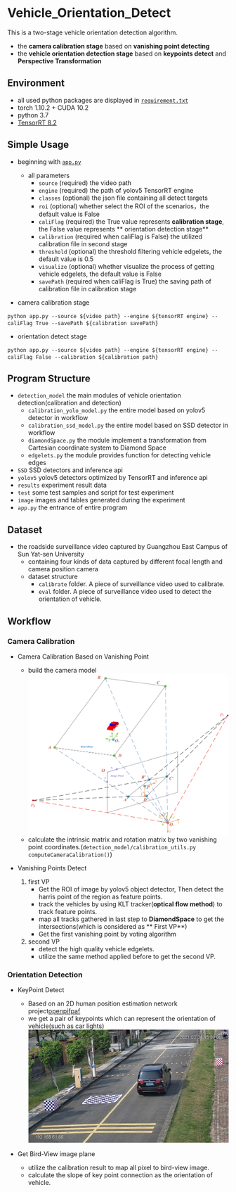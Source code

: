 # Vehicle_Orientation_Detect

This is a two-stage vehicle orientation detection algorithm.

- the **camera calibration stage** based on **vanishing point detecting**
- the **vehicle orientation detection stage** based on **keypoints detect** and **Perspective Transformation**

## Environment

- all used python packages are displayed in [`requirement.txt`](./requirements.txt)
- torch 1.10.2 + CUDA 10.2
- python 3.7
- [TensorRT 8.2](https://developer.nvidia.com/tensorrt-getting-started)

## Simple Usage

- beginning with [`app.py`](./app.py)
    - all parameters
        - `source` (required) the video path
        - `engine` (required) the path of yolov5 TensorRT engine
        - `classes` (optional) the json file containing all detect targets
        - `roi` (optional) whether select the ROI of the scenarios，the default value is False
        - `caliFlag` (required) the True value represents **calibration stage**, the False value represents **
          orientation detection stage**
        - `calibration` (required when caliFlag is False) the utilized calibration file in second stage
        - `threshold` (optional) the threshold filtering vehicle edgelets, the default value is 0.5
        - `visualize` (optional) whether visualize the process of getting vehicle edgelets, the default value is False
        - `savePath` (required when caliFlag is True) the saving path of calibration file in calibration stage


- camera calibration stage

```shell
python app.py --source ${video path} --engine ${tensorRT engine} --caliFlag True --savePath ${calibration savePath}
```

- orientation detect stage

```shell
python app.py --source ${video path} --engine ${tensorRT engine} --caliFlag False --calibration ${calibration path}
```

## Program Structure

- `detection_model` the main modules of vehicle orientation detection(calibration and detection)
    - `calibration_yolo_model.py` the entire model based on yolov5 detector in workflow
    - `calibration_ssd_model.py`  the entire model based on SSD detector in workflow
    - `diamondSpace.py` the module implement a transformation from Cartesian coordinate system to Diamond Space
    - `edgelets.py` the module provides function for detecting vehicle edges
- `SSD` SSD detectors and inference api
- `yolov5` yolov5 detectors optimized by TensorRT and inference api
- `results` experiment result data
- `test` some test samples and script for test experiment
- `image` images and tables generated during the experiment
- `app.py` the entrance of entire program

## Dataset

- the roadside surveillance video captured by Guangzhou East Campus of Sun Yat-sen University
    - containing four kinds of data captured by different focal length and camera position camera
    - dataset structure
        - `calibrate` folder. A piece of surveillance video used to calibrate.
        - `eval` folder. A piece of surveillance video used to detect the orientation of vehicle.

## Workflow

### Camera Calibration

- Camera Calibration Based on Vanishing Point
    - build the camera model
      ![](./image/chap03/camera_model.jpg)
    - calculate the intrinsic matrix and rotation matrix by two vanishing point
      coordinates.(`detection_model/calibration_utils.py computeCameraCalibration()`)

- Vanishing Points Detect
    1. first VP
        - Get the ROI of image by yolov5 object detector, Then detect the harris point of the region as feature points.
        - track the vehicles by using KLT tracker(**optical flow method**) to track feature points.
        - map all tracks gathered in last step to **DiamondSpace** to get the intersections(which is considered as **
          First VP**)
        - Get the first vanishing point by voting algorithm
    2. second VP
        - detect the high quality vehicle edgelets.
        - utilize the same method applied before to get the second VP.

### Orientation Detection

- KeyPoint Detect
    - Based on an 2D human position estimation network project[openpifpaf](https://github.com/openpifpaf/openpifpaf)
    - we get a pair of keypoints which can represent the orientation of vehicle(such as car lights)
      ![](./image/chap04/sigle_pair_keypoint.jpg)

- Get Bird-View image plane
    - utilize the calibration result to map all pixel to bird-view image.
    - calculate the slope of key point connection as the orientation of vehicle.